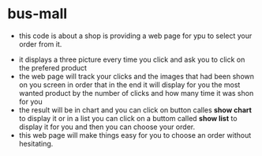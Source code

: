 # bus-mall

- this code is about a shop is providing a web page for ypu to select your order from it.

* it displays a three picture every time you click and ask you to click on the prefered product 
* the web page will track your clicks and the images that had been shown on you screen in order that in the end it will display for you the most wanted product by the number of clicks and how many time it was shon for you 
* the result will be in chart and you can click on button calles **show chart** to display it or in a list you can click on a buttom called **show list** to display it for you and then you can choose your order.
* this web page will make things easy for you to choose an order without hesitating.